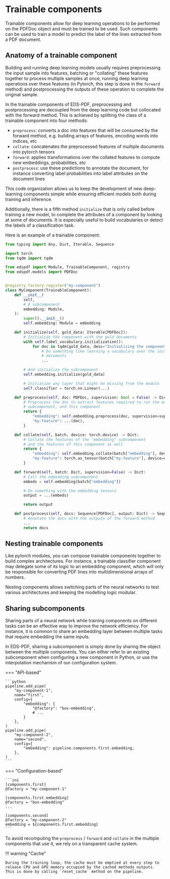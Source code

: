 
# Trainable components

Trainable components allow for deep learning operations to be performed on the PDFDoc object and must be trained to be used.
Such components can be used to train a model to predict the label of the lines extracted from a PDF document.

## Anatomy of a trainable component

Building and running deep learning models usually requires preprocessing the input sample into features, batching or "collating" these features together to process multiple samples at once, running deep learning operations over these features (in Pytorch, this step is done in the `forward` method) and postprocessing the outputs of these operation to complete the original sample.

In the trainable components of EDS-PDF, preprocessing and postprocessing are decoupled from the deep learning code but collocated with the forward method. This is achieved by splitting the class of a trainable component into four methods:

- `preprocess`: converts a doc into features that will be consumed by the forward method, e.g. building arrays of features, encoding words into indices, etc
- `collate`: concatenates the preprocessed features of multiple documents into pytorch tensors
- `forward`: applies transformations over the collated features to compute new embeddings, probabilities, etc
- `postprocess`: use these predictions to annotate the document, for instance converting label probabilities into label attributes on the document lines

This code organization allows us to keep the development of new deep-learning components simple while ensuring efficient models both during training and inference.

Additionally, there is a fifth method `initialize` that is only called before training a new model, to complete the attributes of a component by looking at some of documents. It is especially useful to build vocabularies or detect the labels of a classification task.

Here is an example of a trainable component:

```python
from typing import Any, Dict, Iterable, Sequence

import torch
from tqdm import tqdm

from edspdf import Module, TrainableComponent, registry
from edspdf.models import PDFDoc


@registry.factory.register("my-component")
class MyComponent(TrainableComponent):
    def __init__(
        self,
        # A subcomponent
        embedding: Module,
    ):
        super().__init__()
        self.embedding: Module = embedding

    def initialize(self, gold_data: Iterable[PDFDoc]):
        # Initialize the component with the gold documents
        with self.label_vocabulary.initialization():
            for doc in tqdm(gold_data, desc="Initializing the component"):
                # Do something like learning a vocabulary over the initialization
                # documents
                ...

        # And initialize the subcomponent
        self.embedding.initialize(gold_data)

        # Initialize any layer that might be missing from the module
        self.classifier = torch.nn.Linear(...)

    def preprocess(self, doc: PDFDoc, supervision: bool = False) -> Dict[str, Any]:
        # Preprocess the doc to extract features required to run the embedding
        # subcomponent, and this component
        return {
            "embedding": self.embedding.preprocess(doc, supervision=supervision),
            "my-feature": ...(doc),
        }

    def collate(self, batch, device: torch.device) -> Dict:
        # Collate the features of the "embedding" subcomponent
        # and the features of this component as well
        return {
            "embedding": self.embedding.collate(batch["embedding"], device),
            "my-feature": torch.as_tensor(batch["my-feature"], device=device),
        }

    def forward(self, batch: Dict, supervision=False) -> Dict:
        # Call the embedding subcomponent
        embeds = self.embedding(batch["embedding"])

        # Do something with the embedding tensors
        output = ...(embeds)

        return output

    def postprocess(self, docs: Sequence[PDFDoc], output: Dict) -> Sequence[PDFDoc]:
        # Annotate the docs with the outputs of the forward method
        ...
        return docs
```

## Nesting trainable components

Like pytorch modules, you can compose trainable components together to build complex architectures. For instance, a trainable classifier component may delegate some of its logic to an embedding component, which will only be responsible for converting PDF lines into multidimensional arrays of numbers.

Nesting components allows switching parts of the neural networks to test various architectures and keeping the modelling logic modular.

## Sharing subcomponents

Sharing parts of a neural network while training components on different tasks can be an effective way to improve the network efficiency. For instance, it is common to share an embedding layer between multiple tasks that require embedding the same inputs.

In EDS-PDF, sharing a subcomponent is simply done by sharing the object between the multiple components. You can either refer to an existing subcomponent when configuring a new component in Python, or use the interpolation mechanism of our configuration system.

=== "API-based"

    ```python
    pipeline.add_pipe(
        "my-component-1",
        name="first",
        config={
            "embedding": {
                "@factory": "box-embedding",
                # ...
            }
        },
    )
    pipeline.add_pipe(
        "my-component-2",
        name="second",
        config={
            "embedding": pipeline.components.first.embedding,
        },
    )
    ```

=== "Configuration-based"

    ```ini
    [components.first]
    @factory = "my-component-1"

    [components.first.embedding]
    @factory = "box-embedding"
    ...

    [components.second]
    @factory = "my-component-2"
    embedding = ${components.first.embedding}
    ```

To avoid recomputing the `preprocess` / `forward` and `collate` in the multiple components that use it, we rely on a transparent cache system.

!!! warning "Cache"

    During the training loop, the cache must be emptied at every step to release CPU and GPU memory occupied by the cached methods outputs. This is done by calling `reset_cache` method on the pipeline.
